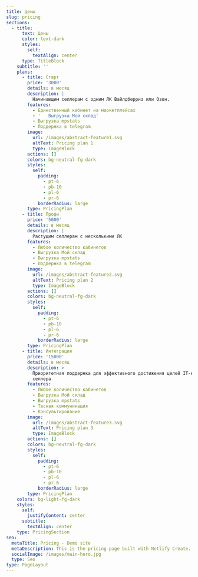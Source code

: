 ```yaml
---
title: Цены
slug: pricing
sections:
  - title:
      text: Цены
      color: text-dark
      styles:
        self:
          textAlign: center
      type: TitleBlock
    subtitle: ''
    plans:
      - title: Старт
        price: '3000'
        details: в месяц
        description: |
          Начинающим селлерам с одним ЛК Вайлдберриз или Озон.
        features:
          - Единственный кабинет на маркетплейсах
          - '   Выгрузка Мой склад'
          - Выгрузка mpstats
          - Поддержка в telegram
        image:
          url: /images/abstract-feature1.svg
          altText: Pricing plan 1
          type: ImageBlock
        actions: []
        colors: bg-neutral-fg-dark
        styles:
          self:
            padding:
              - pt-6
              - pb-10
              - pl-6
              - pr-6
            borderRadius: large
        type: PricingPlan
      - title: Профи
        price: '5000'
        details: в месяц
        description: |
          Растущим селлерам с несколькими ЛК
        features:
          - Любое количество кабинетов
          - Выгрузка Мой склад
          - Выгрузка mpstats
          - Поддержка в telegram
        image:
          url: /images/abstract-feature2.svg
          altText: Pricing plan 2
          type: ImageBlock
        actions: []
        colors: bg-neutral-fg-dark
        styles:
          self:
            padding:
              - pt-6
              - pb-10
              - pl-6
              - pr-6
            borderRadius: large
        type: PricingPlan
      - title: Интеграция
        price: '15000'
        details: в месяц
        description: >
          Приоритетная поддержка для эффективного достижения целей IT-команды
          селлера
        features:
          - Любое количество кабинетов
          - Выгрузка Мой склад
          - Выгрузка mpstats
          - Тесная коммуникация
          - Консультирование
        image:
          url: /images/abstract-feature3.svg
          altText: Pricing plan 3
          type: ImageBlock
        actions: []
        colors: bg-neutral-fg-dark
        styles:
          self:
            padding:
              - pt-6
              - pb-10
              - pl-6
              - pr-6
            borderRadius: large
        type: PricingPlan
    colors: bg-light-fg-dark
    styles:
      self:
        justifyContent: center
      subtitle:
        textAlign: center
    type: PricingSection
seo:
  metaTitle: Pricing - Demo site
  metaDescription: This is the pricing page built with Netlify Create.
  socialImage: /images/main-hero.jpg
  type: Seo
type: PageLayout
---
```

